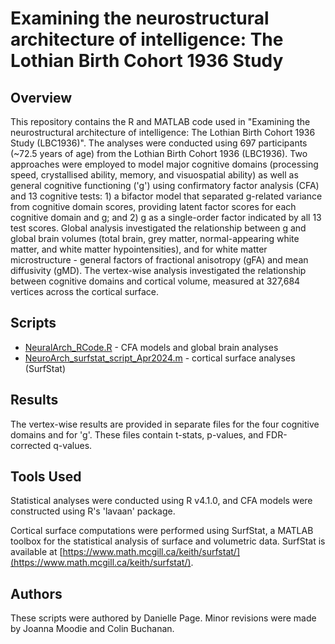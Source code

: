 # Examining the neurostructural architecture of intelligence: The Lothian Birth Cohort 1936 Study

## Overview
This repository contains the R and MATLAB code used in "Examining the neurostructural architecture of intelligence: The Lothian Birth Cohort 1936 Study (LBC1936)". The analyses were conducted using 697 participants (~72.5 years of age) from the Lothian Birth Cohort 1936 (LBC1936). Two approaches were employed to model major cognitive domains (processing speed, crystallised ability, memory, and visuospatial ability) as well as general cognitive functioning ('g') using confirmatory factor analysis (CFA) and 13 cognitive tests: 1) a bifactor model that separated g-related variance from cognitive domain scores, providing latent factor scores for each cognitive domain and g; and 2) g as a single-order factor indicated by all 13 test scores. Global analysis investigated the relationship between g and global brain volumes (total brain, grey matter, normal-appearing white matter, and white matter hypointensities), and for white matter microstructure - general factors of fractional anisotropy (gFA) and mean diffusivity (gMD). The vertex-wise analysis investigated the relationship between cognitive domains and cortical volume, measured at 327,684 vertices across the cortical surface.

## Scripts
 - [NeuralArch_RCode.R](NeuralArch_RCode.R) - CFA models and global brain analyses
 - [NeuroArch_surfstat_script_Apr2024.m](NeuroArch_surfstat_script_Apr2024.m) - cortical surface analyses (SurfStat)

## Results
The vertex-wise results are provided in separate files for the four cognitive domains and for 'g'. These files contain t-stats, p-values, and FDR-corrected q-values. 

## Tools Used
Statistical analyses were conducted using R v4.1.0, and CFA models were constructed using R's 'lavaan' package.

Cortical surface computations were performed using SurfStat, a MATLAB toolbox for the statistical analysis of surface and volumetric data. SurfStat is available at [https://www.math.mcgill.ca/keith/surfstat/](https://www.math.mcgill.ca/keith/surfstat/).

## Authors
These scripts were authored by Danielle Page. Minor revisions were made by Joanna Moodie and Colin Buchanan.
